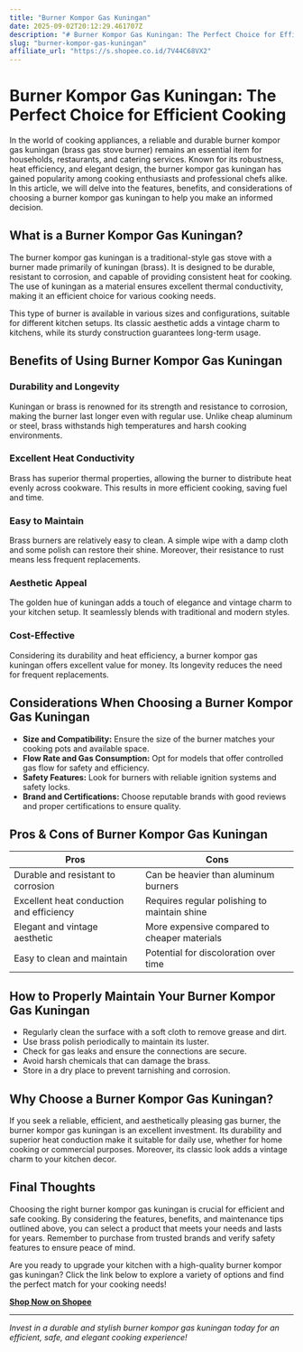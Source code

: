 ```yaml
---
title: "Burner Kompor Gas Kuningan"
date: 2025-09-02T20:12:29.461707Z
description: "# Burner Kompor Gas Kuningan: The Perfect Choice for Efficient Cooking..."
slug: "burner-kompor-gas-kuningan"
affiliate_url: "https://s.shopee.co.id/7V44C68VX2"
---
```

# Burner Kompor Gas Kuningan: The Perfect Choice for Efficient Cooking

In the world of cooking appliances, a reliable and durable burner kompor gas kuningan (brass gas stove burner) remains an essential item for households, restaurants, and catering services. Known for its robustness, heat efficiency, and elegant design, the burner kompor gas kuningan has gained popularity among cooking enthusiasts and professional chefs alike. In this article, we will delve into the features, benefits, and considerations of choosing a burner kompor gas kuningan to help you make an informed decision.

## What is a Burner Kompor Gas Kuningan?

The burner kompor gas kuningan is a traditional-style gas stove with a burner made primarily of kuningan (brass). It is designed to be durable, resistant to corrosion, and capable of providing consistent heat for cooking. The use of kuningan as a material ensures excellent thermal conductivity, making it an efficient choice for various cooking needs.

This type of burner is available in various sizes and configurations, suitable for different kitchen setups. Its classic aesthetic adds a vintage charm to kitchens, while its sturdy construction guarantees long-term usage.

## Benefits of Using Burner Kompor Gas Kuningan

### Durability and Longevity

Kuningan or brass is renowned for its strength and resistance to corrosion, making the burner last longer even with regular use. Unlike cheap aluminum or steel, brass withstands high temperatures and harsh cooking environments.

### Excellent Heat Conductivity

Brass has superior thermal properties, allowing the burner to distribute heat evenly across cookware. This results in more efficient cooking, saving fuel and time.

### Easy to Maintain

Brass burners are relatively easy to clean. A simple wipe with a damp cloth and some polish can restore their shine. Moreover, their resistance to rust means less frequent replacements.

### Aesthetic Appeal

The golden hue of kuningan adds a touch of elegance and vintage charm to your kitchen setup. It seamlessly blends with traditional and modern styles.

### Cost-Effective

Considering its durability and heat efficiency, a burner kompor gas kuningan offers excellent value for money. Its longevity reduces the need for frequent replacements.

## Considerations When Choosing a Burner Kompor Gas Kuningan

- **Size and Compatibility:** Ensure the size of the burner matches your cooking pots and available space.
- **Flow Rate and Gas Consumption:** Opt for models that offer controlled gas flow for safety and efficiency.
- **Safety Features:** Look for burners with reliable ignition systems and safety locks.
- **Brand and Certifications:** Choose reputable brands with good reviews and proper certifications to ensure quality.

## Pros & Cons of Burner Kompor Gas Kuningan

| Pros                                               | Cons                                              |
|----------------------------------------------------|---------------------------------------------------|
| Durable and resistant to corrosion              | Can be heavier than aluminum burners           |
| Excellent heat conduction and efficiency        | Requires regular polishing to maintain shine   |
| Elegant and vintage aesthetic                   | More expensive compared to cheaper materials  |
| Easy to clean and maintain                     | Potential for discoloration over time        |

## How to Properly Maintain Your Burner Kompor Gas Kuningan

- Regularly clean the surface with a soft cloth to remove grease and dirt.
- Use brass polish periodically to maintain its luster.
- Check for gas leaks and ensure the connections are secure.
- Avoid harsh chemicals that can damage the brass.
- Store in a dry place to prevent tarnishing and corrosion.

## Why Choose a Burner Kompor Gas Kuningan?

If you seek a reliable, efficient, and aesthetically pleasing gas burner, the burner kompor gas kuningan is an excellent investment. Its durability and superior heat conduction make it suitable for daily use, whether for home cooking or commercial purposes. Moreover, its classic look adds a vintage charm to your kitchen decor.

## Final Thoughts

Choosing the right burner kompor gas kuningan is crucial for efficient and safe cooking. By considering the features, benefits, and maintenance tips outlined above, you can select a product that meets your needs and lasts for years. Remember to purchase from trusted brands and verify safety features to ensure peace of mind.

Are you ready to upgrade your kitchen with a high-quality burner kompor gas kuningan? Click the link below to explore a variety of options and find the perfect match for your cooking needs!

**[Shop Now on Shopee](https://s.shopee.co.id/7V44C68VX2)**

---

*Invest in a durable and stylish burner kompor gas kuningan today for an efficient, safe, and elegant cooking experience!*